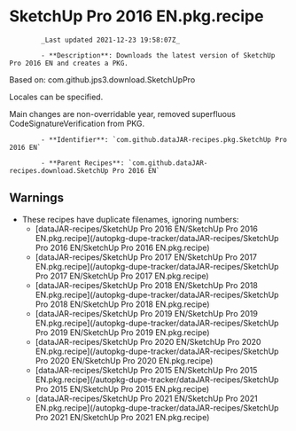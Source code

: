 # SketchUp Pro 2016 EN.pkg.recipe

            _Last updated 2021-12-23 19:58:07Z_

            - **Description**: Downloads the latest version of SketchUp Pro 2016 EN and creates a PKG.

Based on: com.github.jps3.download.SketchUpPro

Locales can be specified.

Main changes are non-overridable year, removed superfluous CodeSignatureVerification from PKG.

            - **Identifier**: `com.github.dataJAR-recipes.pkg.SketchUp Pro 2016 EN`

            - **Parent Recipes**: `com.github.dataJAR-recipes.download.SketchUp Pro 2016 EN`

## Warnings

- These recipes have duplicate filenames, ignoring numbers:
    - [dataJAR-recipes/SketchUp Pro 2016 EN/SketchUp Pro 2016 EN.pkg.recipe](/autopkg-dupe-tracker/dataJAR-recipes/SketchUp Pro 2016 EN/SketchUp Pro 2016 EN.pkg.recipe)
    - [dataJAR-recipes/SketchUp Pro 2017 EN/SketchUp Pro 2017 EN.pkg.recipe](/autopkg-dupe-tracker/dataJAR-recipes/SketchUp Pro 2017 EN/SketchUp Pro 2017 EN.pkg.recipe)
    - [dataJAR-recipes/SketchUp Pro 2018 EN/SketchUp Pro 2018 EN.pkg.recipe](/autopkg-dupe-tracker/dataJAR-recipes/SketchUp Pro 2018 EN/SketchUp Pro 2018 EN.pkg.recipe)
    - [dataJAR-recipes/SketchUp Pro 2019 EN/SketchUp Pro 2019 EN.pkg.recipe](/autopkg-dupe-tracker/dataJAR-recipes/SketchUp Pro 2019 EN/SketchUp Pro 2019 EN.pkg.recipe)
    - [dataJAR-recipes/SketchUp Pro 2020 EN/SketchUp Pro 2020 EN.pkg.recipe](/autopkg-dupe-tracker/dataJAR-recipes/SketchUp Pro 2020 EN/SketchUp Pro 2020 EN.pkg.recipe)
    - [dataJAR-recipes/SketchUp Pro 2015 EN/SketchUp Pro 2015 EN.pkg.recipe](/autopkg-dupe-tracker/dataJAR-recipes/SketchUp Pro 2015 EN/SketchUp Pro 2015 EN.pkg.recipe)
    - [dataJAR-recipes/SketchUp Pro 2021 EN/SketchUp Pro 2021 EN.pkg.recipe](/autopkg-dupe-tracker/dataJAR-recipes/SketchUp Pro 2021 EN/SketchUp Pro 2021 EN.pkg.recipe)